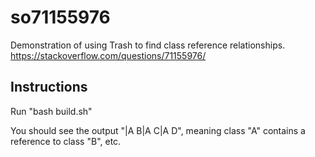 # so71155976

Demonstration of using Trash to find class reference relationships.
https://stackoverflow.com/questions/71155976/

## Instructions

Run "bash build.sh"

You should see the output "|A B|A C|A D", meaning class "A" contains a reference to class "B", etc.
